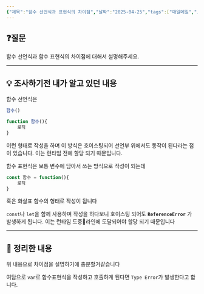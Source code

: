 ```yaml
---
{"제목":"함수 선언식과 표현식의 차이점","날짜":"2025-04-25","tags":["매일메일","JavaScript"],"dg-publish":true,"permalink":"/매일메일/25년4월/함수 선언식과 표현식의 차이점/","dgPassFrontmatter":true}
---
```


## ❓질문

함수 선언식과 함수 표현식의 차이점에 대해서 설명해주세요.

---
## 💡 조사하기전 내가 알고 있던 내용

함수 선언식은

```js
함수()

function 함수(){
	로직
}
```

이런 형태로 작성을 하며 이 방식은 호이스팅되어 선언부 위에서도 동작이 된다라는 점이 있습니다.
이는 런타임 전에 할당 되기 때문입니다.

함수 표현식은 보통 변수에 담아서 쓰는 방식으로 작성이 되는데

```js
const 함수 = function(){
	로직
}
```

혹은 화살표 함수의 형태로 작성이 됩니다

`const`나 `let`을 함께 사용하며 작성을 하다보니 호이스팅 되어도 **`ReferenceError`** 가 발생하게 됩니다. 이는 런타임 도중라인에 도달되어야 할당 되기 때문입니다


---
## 🏫 정리한 내용

위 내용으로 차이점을 설명하기에 충분할거같습니다 

여담으로 `var`로 함수표현식을 작성하고 호출하게 된다면 `Type Error`가 발생한다고 합니다.